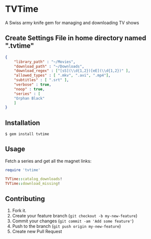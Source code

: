 # TVTime

A Swiss army knife gem for managing and downloading TV shows

## Create Settings File in home directory named ".tvtime"
```json
{
    "library_path" : "~/Movies",
    "download_path" : "~/Downloads",
    "download_regex" : ["[sS](\\d{1,2})[eE](\\d{1,2})" ],
    "allowed_types" : [ ".mkv", ".avi", ".mp4"],
    "subtitles" : [ ".srt" ],
    "verbose" : true,
    "noop" : true,
    "series" : [
	"Orphan Black"
    ]
}
```

## Installation

    $ gem install tvtime

## Usage

Fetch a series and get all the magnet links:
```ruby
require 'tvtime'

TVTime::catalog_downloads!
TVTime::download_missing!
```


## Contributing

1. Fork it.
2. Create your feature branch (`git checkout -b my-new-feature`)
3. Commit your changes (`git commit -am 'Add some feature'`)
4. Push to the branch (`git push origin my-new-feature`)
5. Create new Pull Request
